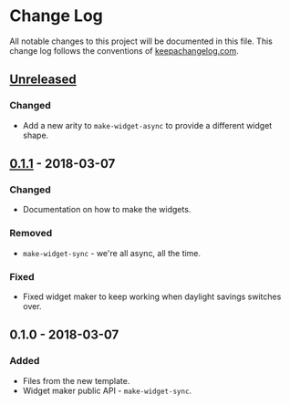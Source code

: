 # Change Log
All notable changes to this project will be documented in this file. This change log follows the conventions of [keepachangelog.com](http://keepachangelog.com/).

## [Unreleased]
### Changed
- Add a new arity to `make-widget-async` to provide a different widget shape.

## [0.1.1] - 2018-03-07
### Changed
- Documentation on how to make the widgets.

### Removed
- `make-widget-sync` - we're all async, all the time.

### Fixed
- Fixed widget maker to keep working when daylight savings switches over.

## 0.1.0 - 2018-03-07
### Added
- Files from the new template.
- Widget maker public API - `make-widget-sync`.

[Unreleased]: https://github.com/your-name/spec-demo7/compare/0.1.1...HEAD
[0.1.1]: https://github.com/your-name/spec-demo7/compare/0.1.0...0.1.1
